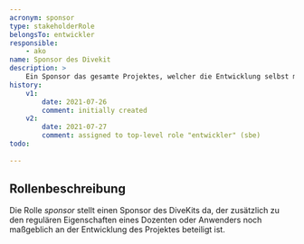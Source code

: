 ```yaml
---
acronym: sponsor
type: stakeholderRole
belongsTo: entwickler
responsible: 
    - ako
name: Sponsor des Divekit
description: >
    Ein Sponsor das gesamte Projektes, welcher die Entwicklung selbst maßgeblich beeinflusst
history:
    v1:
        date: 2021-07-26
        comment: initially created
    v2: 
        date: 2021-07-27
        comment: assigned to top-level role "entwickler" (sbe)             
todo: 
           
---
```


## Rollenbeschreibung

Die Rolle _sponsor_ stellt einen Sponsor des DiveKits da, der zusätzlich zu den regulären Eigenschaften eines Dozenten oder Anwenders noch maßgeblich an der Entwicklung des Projektes beteiligt ist.